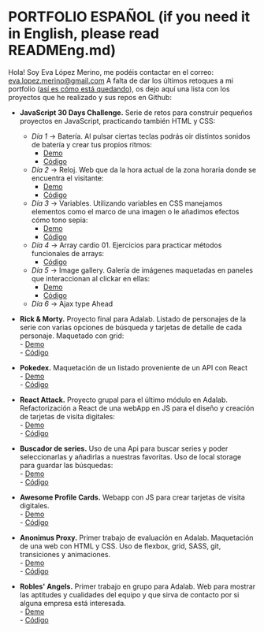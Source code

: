 # PORTFOLIO ESPAÑOL (if you need it in English, please read READMEng.md)

Hola! Soy Eva López Merino, me podéis contactar en el correo: eva.lopez.merino@gmail.com
A falta de dar los últimos retoques a mi portfolio ([así es cómo está quedando](https://github.com/evalopezm/portfolio_b)), os dejo aquí una lista con los proyectos que he realizado y sus repos en Github:

* **JavaScript 30 Days Challenge.** Serie de retos para construir pequeños proyectos en JavaScript, practicando también HTML y CSS:
    * _Día 1_ -> Batería. Al pulsar ciertas teclas podrás oir distintos sonidos de batería y crear tus propios ritmos:
         - [Demo](https://evalopezm.github.io/js30_01drumkit/)
         - [Código](https://github.com/evalopezm/js30_01drumkit)
    * _Día 2_ -> Reloj. Web que da la hora actual de la zona horaria donde se encuentra el visitante:
         - [Demo](https://evalopezm.github.io/js30_02clock/)
         - [Código](https://github.com/evalopezm/js30_02clock)
    * _Día 3_ -> Variables. Utilizando variables en CSS manejamos elementos como el marco de una imagen o le añadimos efectos cómo tono sepia:
         - [Demo](https://evalopezm.github.io/js30_03variables/)
         - [Código](https://github.com/evalopezm/js30_03variables)
    * _Día 4_ -> Array cardio 01. Ejercicios para practicar métodos funcionales de arrays:
         - [Código](https://github.com/evalopezm/js30_04array_cardio01)
    * _Día 5_ -> Image gallery. Galería de imágenes maquetadas en paneles que interaccionan al clickar en ellas:
         - [Demo](https://evalopezm.github.io/js30_05flex_panels_image_gallery/)
         - [Código](https://github.com/evalopezm/js30_05flex_panels_image_gallery)
    * _Día 6_ -> Ajax type Ahead
 
 
* **Rick & Morty.** Proyecto final para Adalab. Listado de personajes de la serie con varias opciones de búsqueda y tarjetas de detalle de cada personaje. Maquetado con grid:<br/>
      - [Demo](https://evalopezm.github.io/rick_and_morty/#/)<br/>
      - [Código](https://github.com/evalopezm/rick_and_morty)<br/>


* **Pokedex.** Maquetación de un listado proveniente de un API con React<br/>
      - [Demo](https://evalopezm.github.io/my_pokedex/)<br/>
      - [Código](https://github.com/evalopezm/my_pokedex)<br/>


* **React Attack.** Proyecto grupal para el último módulo en Adalab. Refactorización a React de una webApp en JS para el diseño y creación de tarjetas de visita digitales:<br/>
      - [Demo](https://evalopezm.github.io/react_attack_awesome_cards_project/)<br/>
      - [Código](https://github.com/evalopezm/react_attack_awesome_cards_project)<br/>


* **Buscador de series.** Uso de una Api para buscar series y poder seleccionarlas y añadirlas a nuestras favoritas. Uso de local storage para guardar las búsquedas:<br/>
      - [Demo](https://evalopezm.github.io/Series_search/)<br/>
      - [Código](https://github.com/evalopezm/Series_search)<br/>
      

* **Awesome Profile Cards.** Webapp con JS para crear tarjetas de visita digitales.<br/>
      - [Demo](https://evalopezm.github.io/awesome_awesome_profile_cards/)<br/>
      - [Código](https://github.com/evalopezm/awesome_awesome_profile_cards)<br/>

* **Anonimus Proxy.** Primer trabajo de evaluación en Adalab. Maquetación de una web con HTML y CSS. Uso de flexbox, grid, SASS, git, transiciones y animaciones.<br/>
      - [Demo](https://evalopezm.github.io/anonimous_proxy/)<br/>
      - [Código](https://github.com/evalopezm/anonimous_proxy)<br/>

* **Robles' Angels.** Primer trabajo en grupo para Adalab. Web para mostrar las aptitudes y cualidades del equipo y que sirva de contacto por si alguna empresa está interesada.<br/>
      - [Demo](https://evalopezm.github.io/robles_angels/)<br/>
      - [Código](https://github.com/evalopezm/robles_angels)<br/>
      
